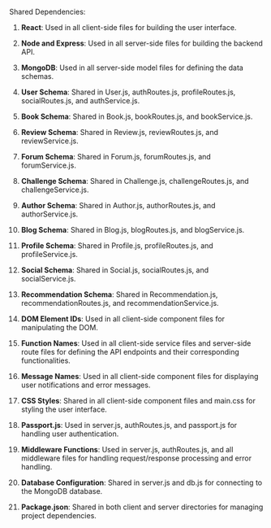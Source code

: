 Shared Dependencies:

1. **React**: Used in all client-side files for building the user interface.

2. **Node and Express**: Used in all server-side files for building the backend API.

3. **MongoDB**: Used in all server-side model files for defining the data schemas.

4. **User Schema**: Shared in User.js, authRoutes.js, profileRoutes.js, socialRoutes.js, and authService.js.

5. **Book Schema**: Shared in Book.js, bookRoutes.js, and bookService.js.

6. **Review Schema**: Shared in Review.js, reviewRoutes.js, and reviewService.js.

7. **Forum Schema**: Shared in Forum.js, forumRoutes.js, and forumService.js.

8. **Challenge Schema**: Shared in Challenge.js, challengeRoutes.js, and challengeService.js.

9. **Author Schema**: Shared in Author.js, authorRoutes.js, and authorService.js.

10. **Blog Schema**: Shared in Blog.js, blogRoutes.js, and blogService.js.

11. **Profile Schema**: Shared in Profile.js, profileRoutes.js, and profileService.js.

12. **Social Schema**: Shared in Social.js, socialRoutes.js, and socialService.js.

13. **Recommendation Schema**: Shared in Recommendation.js, recommendationRoutes.js, and recommendationService.js.

14. **DOM Element IDs**: Used in all client-side component files for manipulating the DOM.

15. **Function Names**: Used in all client-side service files and server-side route files for defining the API endpoints and their corresponding functionalities.

16. **Message Names**: Used in all client-side component files for displaying user notifications and error messages.

17. **CSS Styles**: Shared in all client-side component files and main.css for styling the user interface.

18. **Passport.js**: Used in server.js, authRoutes.js, and passport.js for handling user authentication.

19. **Middleware Functions**: Used in server.js, authRoutes.js, and all middleware files for handling request/response processing and error handling.

20. **Database Configuration**: Shared in server.js and db.js for connecting to the MongoDB database.

21. **Package.json**: Shared in both client and server directories for managing project dependencies.